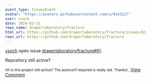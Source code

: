 ```yaml
---
event_type: IssuesEvent
avatar: "https://avatars.githubusercontent.com/u/814322?"
user: vsoch
date: 2024-02-11
repo_name: draperlaboratory/fracture
html_url: https://github.com/draperlaboratory/fracture/issues/61
repo_url: https://github.com/draperlaboratory/fracture
---
```


<a href='https://github.com/vsoch' target='_blank'>vsoch</a> open issue <a href='https://github.com/draperlaboratory/fracture/issues/61' target='_blank'>draperlaboratory/fracture#61</a>.

<p>Repository still active?</p><small>Hi! Is this project still active? The autoconf required is really old. Thanks!...</small><a href='https://github.com/draperlaboratory/fracture/issues/61' target='_blank'>View Comment</a>